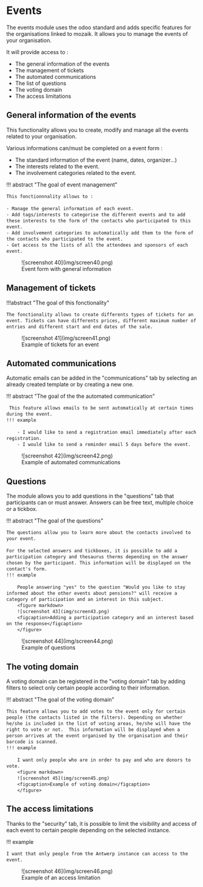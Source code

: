 # Events

The events module uses the odoo standard and adds specific features for the organisations linked to mozaik. It allows you to manage the events of your organisation.

It will provide access to :

- The general information of the events
- The management of tickets
- The automated communications
- The list of questions
- The voting domain
- The access limitations

## General information of the events

This functionality allows you to create, modify and manage all the events related to your organisation.

Various informations can/must be completed on a event form :

- The standard information of the event (name, dates, organizer...)
- The interests related to the event.
- The involvement categories related to the event.

!!! abstract "The goal of event management"

    This fonctionnnality allows to :

    - Manage the general information of each event.
    - Add tags/interests to categorise the different events and to add these interests to the form of the contacts who participated to this event.
    - Add involvement categories to automatically add them to the form of the contacts who participated to the event.
    - Get access to the lists of all the attendees and sponsors of each event.


<figure markdown>
![screenshot 40](img/screen40.png)
<figcaption>Event form with general information</figcaption>
</figure>

## Management of tickets

!!!abstract "The goal of this fonctionality"

    The fonctionality allows to create differents types of tickets for an event. Tickets can have differents prices, different maximum number of entries and different start and end dates of the sale. 


<figure markdown>
![screenshot 41](img/screen41.png)
<figcaption>Example of tickets for an event</figcaption>
</figure>

## Automated communications

Automatic emails can be added in the "communications" tab by selecting an already created template or by creating a new one. 

!!! abstract "The goal of the the automated communication"

     This feature allows emails to be sent automatically at certain times during the event.
    !!! example

        - I would like to send a registration email immediately after each registration.
        - I would like to send a reminder email 5 days before the event. 

<figure markdown>
![screenshot 42](img/screen42.png)
<figcaption>Example of automated communications</figcaption>
</figure>

## Questions

The module allows you to add questions in the "questions" tab that participants can or must answer. Answers can be free text, multiple choice or a tickbox.

!!! abstract "The goal of the questions"

    The questions allow you to learn more about the contacts involved to your event. 

    For the selected answers and tickboxes, it is possible to add a participation category and thesaurus therms depending on the answer chosen by the participant. This information will be displayed on the contact's form.
    !!! example 

        People answering "yes" to the question "Would you like to stay informed about the other events about pensions?" will receive a category of participation and an interest in this subject.
        <figure markdown>
        ![screenshot 43](img/screen43.png)
        <figcaption>Adding a participation category and an interest based on the response</figcaption>
        </figure>

<figure markdown>
![screenshot 44](img/screen44.png)
<figcaption>Example of questions</figcaption>
</figure>

## The voting domain

A voting domain can be registered in the "voting domain" tab by adding filters to select only certain people according to their information.

!!! abstract "The goal of the voting domain"

    This feature allows you to add votes to the event only for certain people (the contacts listed in the filters). Depending on whether he/she is included in the list of voting areas, he/she will have the right to vote or not.  This information will be displayed when a person arrives at the event organised by the organisation and their barcode is scanned.
    !!! example 

        I want only people who are in order to pay and who are donors to vote.
        <figure markdown>
        ![screenshot 45](img/screen45.png)
        <figcaption>Example of voting domain</figcaption>
        </figure>

## The access limitations

Thanks to the "security" tab, it is possible to limit the visibility and access of each event to certain people depending on the selected instance. 

!!! example 

    I want that only people from the Antwerp instance can access to the event.

<figure markdown>
![screenshot 46](img/screen46.png)
<figcaption>Example of an access limitation</figcaption>
</figure>